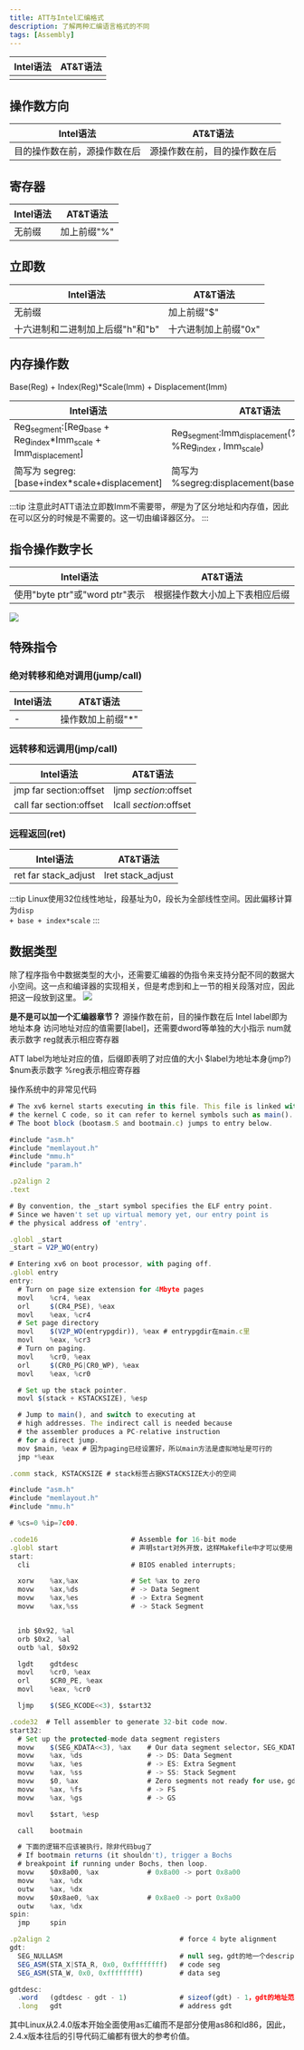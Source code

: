 ```yaml
---
title: ATT与Intel汇编格式
description: 了解两种汇编语言格式的不同
tags: [Assembly]
---
```

|Intel语法    | AT&T语法   |
|    ---      | ---       |
|   |    |
## 操作数方向
|Intel语法    | AT&T语法   |
|    ---      | ---       |
|  目的操作数在前，源操作数在后 |  源操作数在前，目的操作数在后  |

## 寄存器
|Intel语法    | AT&T语法   |
|    ---      | ---       |
|  无前缀    |  加上前缀"%"  |

## 立即数
|Intel语法    | AT&T语法   |
|    ---      | ---       |
| 无前缀    | 加上前缀"$"   |
|十六进制和二进制加上后缀"h"和"b"|十六进制加上前缀"0x"|?



## 内存操作数
Base(Reg) + Index(Reg)*Scale(Imm) + Displacement(Imm)   

|Intel语法    | AT&T语法   |
|    ---      | ---       |
| Reg<sub>segment</sub>:[Reg<sub>base</sub> + Reg<sub>index</sub>*Imm<sub>scale</sub> + Imm<sub>displacement</sub>] | Reg<sub>segment</sub>:Imm<sub>displacement</sub>(%Reg<sub>base</sub> , %Reg<sub>index</sub> , Imm<sub>scale</sub>)  |
|简写为 segreg:[base+index*scale+displacement] |简写为 %segreg:displacement(base,index,scale)|
:::tip
注意此时ATT语法立即数Imm不需要带$，带$是为了区分地址和内存值，因此在可以区分的时候是不需要的。这一切由编译器区分。
:::

## 指令操作数字长
|Intel语法    | AT&T语法   |
|    ---      | ---       |
| 使用"byte ptr"或"word ptr"表示  | 根据操作数大小加上下表相应后缀 |

![](https://img-blog.csdnimg.cn/b894fe909c574b318a9db4637bc55a21.png)
## 特殊指令
### 绝对转移和绝对调用(jump/call)
|Intel语法    | AT&T语法   |
|    ---      | ---       |
| -  |  操作数加上前缀"*"  |

### 远转移和远调用(jmp/call)
|Intel语法    | AT&T语法   |
|    ---      | ---       |
|  jmp far section:offset |  ljmp $section:$offset  |
|  call far section:offset |   lcall $section:$offset |
### 远程返回(ret)
|Intel语法    | AT&T语法   |
|    ---      | ---       |
|ret far stack_adjust|lret stack_adjust|

:::tip
Linux使用32位线性地址，段基址为0，段长为全部线性空间。因此偏移计算为<code>disp + base + index*scale</code>
:::

## 数据类型
除了程序指令中数据类型的大小，还需要汇编器的伪指令来支持分配不同的数据大小空间。这一点和编译器的实现相关，但是考虑到和上一节的相关段落对应，因此把这一段放到这里。
![](https://img-blog.csdnimg.cn/a76e27e45d594998855dbb7d8a5171e9.png)



**是不是可以加一个汇编器章节？**
源操作数在前，目的操作数在后
Intel
label即为地址本身
访问地址对应的值需要[label]，还需要dword等单独的大小指示
num就表示数字
reg就表示相应寄存器


ATT
label为地址对应的值，后缀即表明了对应值的大小
$label为地址本身(jmp?)
$num表示数字
%reg表示相应寄存器



操作系统中的非常见代码
```js
# The xv6 kernel starts executing in this file. This file is linked with
# the kernel C code, so it can refer to kernel symbols such as main().
# The boot block (bootasm.S and bootmain.c) jumps to entry below.

#include "asm.h"
#include "memlayout.h"
#include "mmu.h"
#include "param.h"

.p2align 2
.text

# By convention, the _start symbol specifies the ELF entry point.
# Since we haven't set up virtual memory yet, our entry point is
# the physical address of 'entry'.

.globl _start
_start = V2P_WO(entry)

# Entering xv6 on boot processor, with paging off.
.globl entry
entry:
  # Turn on page size extension for 4Mbyte pages
  movl    %cr4, %eax
  orl     $(CR4_PSE), %eax
  movl    %eax, %cr4
  # Set page directory
  movl    $(V2P_WO(entrypgdir)), %eax # entrypgdir在main.c里
  movl    %eax, %cr3
  # Turn on paging.
  movl    %cr0, %eax
  orl     $(CR0_PG|CR0_WP), %eax
  movl    %eax, %cr0

  # Set up the stack pointer.
  movl $(stack + KSTACKSIZE), %esp

  # Jump to main(), and switch to executing at
  # high addresses. The indirect call is needed because
  # the assembler produces a PC-relative instruction
  # for a direct jump.
  mov $main, %eax # 因为paging已经设置好，所以main方法是虚拟地址是可行的
  jmp *%eax

.comm stack, KSTACKSIZE # stack标签占据KSTACKSIZE大小的空间
```

```js
#include "asm.h"
#include "memlayout.h"
#include "mmu.h"

# %cs=0 %ip=7c00.

.code16                       # Assemble for 16-bit mode
.globl start                  # 声明start对外开放，这样Makefile中才可以使用
start:
  cli                         # BIOS enabled interrupts;

  xorw    %ax,%ax             # Set %ax to zero
  movw    %ax,%ds             # -> Data Segment
  movw    %ax,%es             # -> Extra Segment
  movw    %ax,%ss             # -> Stack Segment


  inb $0x92, %al
  orb $0x2, %al
  outb %al, $0x92

  lgdt    gdtdesc
  movl    %cr0, %eax
  orl     $CR0_PE, %eax
  movl    %eax, %cr0

  ljmp    $(SEG_KCODE<<3), $start32

.code32  # Tell assembler to generate 32-bit code now.
start32:
  # Set up the protected-mode data segment registers
  movw    $(SEG_KDATA<<3), %ax    # Our data segment selector，SEG_KDATA值为2，表示指向gdt下标为2的segment descriptor
  movw    %ax, %ds                # -> DS: Data Segment
  movw    %ax, %es                # -> ES: Extra Segment
  movw    %ax, %ss                # -> SS: Stack Segment
  movw    $0, %ax                 # Zero segments not ready for use，gdt的0下标指向的数据为null
  movw    %ax, %fs                # -> FS
  movw    %ax, %gs                # -> GS

  movl    $start, %esp

  call    bootmain

  # 下面的逻辑不应该被执行，除非代码bug了
  # If bootmain returns (it shouldn't), trigger a Bochs
  # breakpoint if running under Bochs, then loop.
  movw    $0x8a00, %ax            # 0x8a00 -> port 0x8a00
  movw    %ax, %dx
  outw    %ax, %dx
  movw    $0x8ae0, %ax            # 0x8ae0 -> port 0x8a00
  outw    %ax, %dx
spin:
  jmp     spin

.p2align 2                                # force 4 byte alignment
gdt:
  SEG_NULLASM                             # null seg，gdt的地一个descriptor不用
  SEG_ASM(STA_X|STA_R, 0x0, 0xffffffff)   # code seg
  SEG_ASM(STA_W, 0x0, 0xffffffff)         # data seg

gdtdesc:
  .word   (gdtdesc - gdt - 1)             # sizeof(gdt) - 1，gdt的地址范围是[base, base+limit]，包含最后一个字节，所以减1
  .long   gdt                             # address gdt

```
其中Linux从2.4.0版本开始全面使用as汇编而不是部分使用as86和ld86，因此，2.4.x版本往后的引导代码汇编都有很大的参考价值。